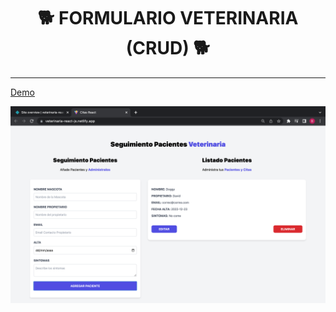 <h1 align="center"> 🐕 FORMULARIO VETERINARIA (CRUD) 🐕 </h1>
<hr />

<a href="#" align="center">Demo</a>

![Fondo-Portada-Proyecto](https://github.com/Brian-David-01/CITAS-REACT-VITE/blob/main/Imagen%20de%20proyecto.png)

